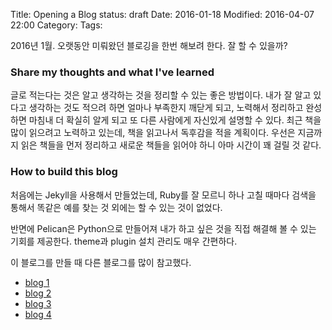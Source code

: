 Title: Opening a Blog
status: draft
Date: 2016-01-18
Modified: 2016-04-07 22:00
Category: 
Tags:

2016년 1월. 오랫동안 미뤄왔던 블로깅을 한번 해보려 한다. 잘 할 수 있을까?

### Share my thoughts and what I've learned
  글로 적는다는 것은 알고 생각하는 것을 정리할 수 있는 좋은 방법이다. 
  내가 잘 알고 있다고 생각하는 것도 적으려 하면 얼마나 부족한지 깨닫게 되고, 노력해서 정리하고 완성하면 마침내 더 확실히 알게 되고 또 다른 사람에게 자신있게 설명할 수 있다.
  최근 책을 많이 읽으려고 노력하고 있는데, 책을 읽고나서 독후감을 적을 계획이다. 우선은 지금까지 읽은 책들을 먼저 정리하고 새로운 책들을 읽어야 하니 아마 시간이 꽤 걸릴 것 같다.


### How to build this blog
  처음에는 Jekyll을 사용해서 만들었는데, Ruby를 잘 모르니 하나 고칠 때마다 검색을 통해서 똑같은 예를 찾는 것 외에는 할 수 있는 것이 없었다.

  반면에 Pelican은 Python으로 만들어져 내가 하고 싶은 것을 직접 해결해 볼 수 있는 기회를 제공한다.
  theme과 plugin 설치 관리도 매우 간편하다. 
  
  이 블로그를 만들 때 다른 블로그를 많이 참고했다.

  * [blog 1](http://chdoig.github.io/create-pelican-blog.html)
  * [blog 2](https://github.com/danielfrg/pelican-ipynb)
  * [blog 3](http://nafiulis.me/making-a-static-blog-with-pelican.html)
  * [blog 4](http://kevinyap.ca/2013/12/styling-code-blocks-using-pelican/)
